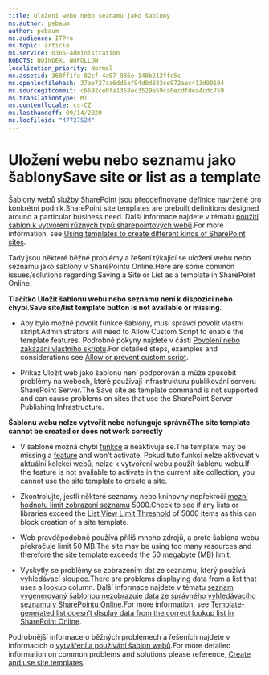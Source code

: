 ```yaml
---
title: Uložení webu nebo seznamu jako šablony
ms.author: pebaum
author: pebaum
ms.audience: ITPro
ms.topic: article
ms.service: o365-administration
ROBOTS: NOINDEX, NOFOLLOW
localization_priority: Normal
ms.assetid: 368ff1fa-82cf-4a07-986e-140b212ffc5c
ms.openlocfilehash: 37ae727aa6dd6af94d0d833ce972aec413d90194
ms.sourcegitcommit: c6692ce0fa1358ec3529e59ca0ecdfdea4cdc759
ms.translationtype: MT
ms.contentlocale: cs-CZ
ms.lasthandoff: 09/14/2020
ms.locfileid: "47727524"
---
```

# <a name="save-site-or-list-as-a-template"></a><span data-ttu-id="0d34b-102">Uložení webu nebo seznamu jako šablony</span><span class="sxs-lookup"><span data-stu-id="0d34b-102">Save site or list as a template</span></span>

<span data-ttu-id="0d34b-103">Šablony webů služby SharePoint jsou předdefinované definice navržené pro konkrétní podnik.</span><span class="sxs-lookup"><span data-stu-id="0d34b-103">SharePoint site templates are prebuilt definitions designed around a particular business need.</span></span> <span data-ttu-id="0d34b-104">Další informace najdete v tématu [použití šablon k vytvoření různých typů sharepointových webů](https://support.office.com/article/using-templates-to-create-different-kinds-of-sharepoint-sites-449eccec-ff99-4cf3-b62e-dcfee37e8da4).</span><span class="sxs-lookup"><span data-stu-id="0d34b-104">For more information, see [Using templates to create different kinds of SharePoint sites](https://support.office.com/article/using-templates-to-create-different-kinds-of-sharepoint-sites-449eccec-ff99-4cf3-b62e-dcfee37e8da4).</span></span>

<span data-ttu-id="0d34b-105">Tady jsou některé běžné problémy a řešení týkající se uložení webu nebo seznamu jako šablony v SharePointu Online.</span><span class="sxs-lookup"><span data-stu-id="0d34b-105">Here are some common issues/solutions regarding Saving a Site or List as a template in SharePoint Online.</span></span>

<span data-ttu-id="0d34b-106">**Tlačítko Uložit šablonu webu nebo seznamu není k dispozici nebo chybí**.</span><span class="sxs-lookup"><span data-stu-id="0d34b-106">**Save site/list template button is not available or missing**.</span></span> 

- <span data-ttu-id="0d34b-107">Aby bylo možné povolit funkce šablony, musí správci povolit vlastní skript.</span><span class="sxs-lookup"><span data-stu-id="0d34b-107">Administrators will need to Allow Custom Script to enable the template features.</span></span> <span data-ttu-id="0d34b-108">Podrobné pokyny najdete v části [Povolení nebo zakázání vlastního skriptu](https://docs.microsoft.com/sharepoint/allow-or-prevent-custom-script).</span><span class="sxs-lookup"><span data-stu-id="0d34b-108">For detailed steps, examples and considerations see [Allow or prevent custom script](https://docs.microsoft.com/sharepoint/allow-or-prevent-custom-script).</span></span>


- <span data-ttu-id="0d34b-109">Příkaz Uložit web jako šablonu není podporován a může způsobit problémy na webech, které používají infrastrukturu publikování serveru SharePoint Server.</span><span class="sxs-lookup"><span data-stu-id="0d34b-109">The Save site as template command is not supported and can cause problems on sites that use the SharePoint Server Publishing Infrastructure.</span></span>


<span data-ttu-id="0d34b-110">**Šablonu webu nelze vytvořit nebo nefunguje správně**</span><span class="sxs-lookup"><span data-stu-id="0d34b-110">**The site template cannot be created or does not work correctly**</span></span>

- <span data-ttu-id="0d34b-111">V šabloně možná chybí [funkce](https://social.technet.microsoft.com/wiki/contents/articles/14423.sharepoint-2013-existing-features-guid.aspx) a neaktivuje se.</span><span class="sxs-lookup"><span data-stu-id="0d34b-111">The template may be missing a [feature](https://social.technet.microsoft.com/wiki/contents/articles/14423.sharepoint-2013-existing-features-guid.aspx) and won’t activate.</span></span> <span data-ttu-id="0d34b-112">Pokud tuto funkci nelze aktivovat v aktuální kolekci webů, nelze k vytvoření webu použít šablonu webu.</span><span class="sxs-lookup"><span data-stu-id="0d34b-112">If the feature is not available to activate in the current site collection, you cannot use the site template to create a site.</span></span>


- <span data-ttu-id="0d34b-113">Zkontrolujte, jestli některé seznamy nebo knihovny nepřekročí [mezní hodnotu limit zobrazení seznamu](https://support.office.com/article/Manage-large-lists-and-libraries-in-SharePoint-B8588DAE-9387-48C2-9248-C24122F07C59) 5000.</span><span class="sxs-lookup"><span data-stu-id="0d34b-113">Check to see if any lists or libraries exceed the [List View Limit Threshold](https://support.office.com/article/Manage-large-lists-and-libraries-in-SharePoint-B8588DAE-9387-48C2-9248-C24122F07C59) of 5000 items as this can block creation of a site template.</span></span>


- <span data-ttu-id="0d34b-114">Web pravděpodobně používá příliš mnoho zdrojů, a proto šablona webu překračuje limit 50 MB.</span><span class="sxs-lookup"><span data-stu-id="0d34b-114">The site may be using too many resources and therefore the site template exceeds the 50 megabyte (MB) limit.</span></span>


- <span data-ttu-id="0d34b-115">Vyskytly se problémy se zobrazením dat ze seznamu, který používá vyhledávací sloupec.</span><span class="sxs-lookup"><span data-stu-id="0d34b-115">There are problems displaying data from a list that uses a lookup column.</span></span> <span data-ttu-id="0d34b-116">Další informace najdete v tématu [seznam vygenerovaný šablonou nezobrazuje data ze správného vyhledávacího seznamu v SharePointu Online](https://docs.microsoft.com/sharepoint/support/lists-and-libraries/template-generated-list-incorrect-data).</span><span class="sxs-lookup"><span data-stu-id="0d34b-116">For more information, see [Template-generated list doesn’t display data from the correct lookup list in SharePoint Online](https://docs.microsoft.com/sharepoint/support/lists-and-libraries/template-generated-list-incorrect-data).</span></span>


<span data-ttu-id="0d34b-117">Podrobnější informace o běžných problémech a řešeních najdete v informacích o [vytváření a používání šablon webů](https://support.office.com/article/Create-and-use-site-templates-60371B0F-00E0-4C49-A844-34759EBDD989).</span><span class="sxs-lookup"><span data-stu-id="0d34b-117">For more detailed information on common problems and solutions please reference, [Create and use site templates](https://support.office.com/article/Create-and-use-site-templates-60371B0F-00E0-4C49-A844-34759EBDD989).</span></span>

